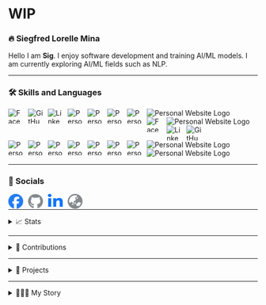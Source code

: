 # WIP

### 🔥 Siegfred Lorelle Mina
Hello I am **Sig**. I enjoy software development and training AI/ML models. I am currently exploring AI/ML fields such as NLP.

---

### 🛠️ Skills and Languages
<img align="left" alt="Facebook Logo" height="30px" width="30px" style="padding-right: 10px;" src="https://cdn.jsdelivr.net/gh/devicons/devicon@latest/icons/python/python-original.svg" />
<img align="left" alt="GitHub Logo" height="30px" width="30px" style="padding-right: 10px" src="https://cdn.jsdelivr.net/gh/devicons/devicon@latest/icons/javascript/javascript-plain.svg" />
<img align="left" alt="LinkedIn Logo" height="30px" width="30px" style="padding-right: 10px" src="https://cdn.jsdelivr.net/gh/devicons/devicon@latest/icons/csharp/csharp-original.svg" />
<img align="left" alt="Personal Website Logo" height="30px" width="30px" style="padding-right: 10px" src="https://cdn.jsdelivr.net/gh/devicons/devicon@latest/icons/php/php-original.svg" />
<img align="left" alt="Personal Website Logo" height="30px" width="30px" style="padding-right: 10px" src="https://cdn.jsdelivr.net/gh/devicons/devicon@latest/icons/c/c-original.svg" />
<img  alt="Personal Website Logo" height="30px" width="30px" style="padding-right: 10px" src="https://cdn.jsdelivr.net/gh/devicons/devicon@latest/icons/r/r-original.svg" />

<img align="left" alt="Personal Website Logo" height="30px" width="30px" style="padding-right: 10px" src="https://cdn.jsdelivr.net/gh/devicons/devicon@latest/icons/sqlite/sqlite-original.svg" />
<img align="left" alt="Personal Website Logo" height="30px" width="30px" style="padding-right: 10px" src="https://cdn.jsdelivr.net/gh/devicons/devicon@latest/icons/mysql/mysql-original.svg" />
<img alt="Personal Website Logo" height="30px" width="30px" style="padding-right: 10px" src="https://cdn.jsdelivr.net/gh/devicons/devicon@latest/icons/postgresql/postgresql-original.svg" />


<img align="left" alt="Facebook Logo" height="30px" width="30px" style="padding-right: 10px;" src="https://cdn.jsdelivr.net/gh/devicons/devicon@latest/icons/git/git-original.svg" />
<img align="left" alt="LinkedIn Logo" height="30px" width="30px" style="padding-right: 10px" src="https://cdn.jsdelivr.net/gh/devicons/devicon@latest/icons/linux/linux-original.svg" />
<img align="left" alt="GitHub Logo" height="30px" width="30px" style="padding-right: 10px;" src="https://cdn.jsdelivr.net/gh/devicons/devicon@latest/icons/bash/bash-original.svg" />
<img alt="Personal Website Logo" height="30px" width="30px" style="padding-right: 10px" src="https://cdn.jsdelivr.net/gh/devicons/devicon@latest/icons/docker/docker-plain.svg" />

<img align="left" alt="Personal Website Logo" height="30px" width="30px" style="padding-right: 10px" src="https://cdn.jsdelivr.net/gh/devicons/devicon@latest/icons/html5/html5-original.svg" />
<img align="left" alt="Personal Website Logo" height="30px" width="30px" style="padding-right: 10px" src="https://cdn.jsdelivr.net/gh/devicons/devicon@latest/icons/css3/css3-original.svg" />
<img align="left" alt="Personal Website Logo" height="30px" width="30px" style="padding-right: 10px" src="https://cdn.jsdelivr.net/gh/devicons/devicon@latest/icons/bootstrap/bootstrap-original.svg" />
<img align="left" alt="Personal Website Logo" height="30px" width="30px" style="padding-right: 10px" src="https://cdn.jsdelivr.net/gh/devicons/devicon@latest/icons/react/react-original.svg" />
<img align="left" alt="Personal Website Logo" height="30px" width="30px" style="padding-right: 10px" src="https://cdn.jsdelivr.net/gh/devicons/devicon@latest/icons/flask/flask-original.svg" />
<img align="left" alt="Personal Website Logo" height="30px" width="30px" style="padding-right: 10px" src="https://cdn.jsdelivr.net/gh/devicons/devicon@latest/icons/laravel/laravel-original.svg" />
<img align="left" alt="Personal Website Logo" height="30px" width="30px" style="padding-right: 10px" src="https://cdn.jsdelivr.net/gh/devicons/devicon@latest/icons/wordpress/wordpress-plain.svg" />
<img alt="Personal Website Logo" height="30px" width="30px" style="padding-right: 10px" src="https://cdn.jsdelivr.net/gh/devicons/devicon@latest/icons/sqlalchemy/sqlalchemy-original.svg" />

<!-- 
TODO: ICONS TO ADD 
jupyter pandas numpy scikit learn matplotlib keras tensorflow 

-->
<br />

---

### 🔗 Socials
[<img align="left" alt="Facebook Logo" height="30px" width="30px" style="padding-right: 10px" src="./icons/facebook.svg" />](https://www.facebook.com/profile.php?id=1718881634)
[<img align="left" alt="GitHub Logo" height="30px" width="30px" style="padding-right: 10px" src="./icons/github.svg" />](https://github.com/SiegfredLorelle)
[<img align="left" alt="LinkedIn Logo" height="30px" width="30px" style="padding-right: 10px" src="./icons/linkedin-in.svg" />](https://www.linkedin.com/in/siegfred-lorelle-mina)
[<img align="left" alt="Personal Website Logo" height="30px" width="30px" style="padding-right: 10px" src="./icons/globe.svg" />](https://siegfredlorelle.github.io/personal-website)


<br />

---

<details>
<summary>📈 Stats</summary>
TODO: socials here
</details>

---

<details>
<summary>🐍 Contributions</summary>
TODO: socials here
</details>

---

<details>
<summary>📂 Projects</summary>
TODO: projects here
</details>

---

<details>
<summary>👨🏻‍💻 My Story</summary>
TODO: story here
</details>


<!-- 
TODOS:
- Finish skills
    - Add missing icons
    - Use better icons for light and dark mode
- Add infos on stats
- Add infos on projects
- Add infos on my journey
- Toggle dropdown for stats, projects & journey
- Add top commits badge
- Convert skills and socials to be dropdown
 -->
<!--
**SiegfredLorelle/SiegfredLorelle** is a ✨ _special_ ✨ repository because its `README.md` (this file) appears on your GitHub profile.

Here are some ideas to get you started:

- 🔭 I’m currently working on ...
- 🌱 I’m currently learning ...
- 👯 I’m looking to collaborate on ...
- 🤔 I’m looking for help with ...
- 💬 Ask me about ...
- 📫 How to reach me: ...
- 😄 Pronouns: ...
- ⚡ Fun fact: ...
-->
